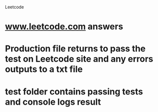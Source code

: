 Leetcode
# www.leetcode.com answers
#
# Production file returns to pass the test on Leetcode site and any errors outputs to a txt file
# test folder contains passing tests and console logs result
